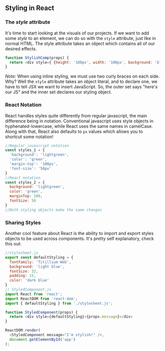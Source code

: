 ## Styling in React

### The _style_ attribute
It's time to start looking at the visuals of our projects. If we want to add some _style_ to an element, we can do so with the `style` attribute, just like in normal HTML. The style attribute takes an object which contains all of our desired effects.
```javascript
function StylishComp(props) {
  return <div style={ {height: '100px', width: '100px', background: 'blue'} }>Tester</div>;
}
```
_Note_: When using inline styling, we must use two curly braces on each side. Why? Well the `style` attribute takes an object literal, and to declare one, we have to tell JSX we want to insert JavaScript. So, the outer set says "here's our JS" and the inner set declares our styling object.

### React Notation
React handles styles quite differently from regular javascript, the main difference being in notation. Conventional javascript uses style objects in hyphenated-lowercase, while React uses the same names in camelCase. Along with that, React also defaults to `px` values which allows you to shortcut some notation!
```javascript
//Regular javascript notation
const styles_1 = {
  'background': 'lightgreen',
  'color': 'green',
  'margin-top': '100px',
  'font-size': '50px'
}
//React notation
const styles_2 = {
  background: 'lightgreen',
  color: 'green',
  marginTop: 100,
  fontSize: 50
}
//Both styling objects make the same changes
```

### Sharing Styles
Another cool feature about React is the ability to import and export styles objects to be used across components. It's pretty self explanatory, check this out:
```javascript
//stylesheet.js
export const defaultStyling = {
  fontFamily: 'Titillium Web',
  background: 'light blue',
  fontSize: 32,
  padding: 15,
  color: 'dark blue'
}
// StyledComponent.js
import React from 'react';
import ReactDOM from 'react-dom';
import { defaultStyling } from './stylesheet.js';

function StyledComponent(props) {
  return <div style={defaultStyling}>{props.message}</div>
}

ReactDOM.render(
  <StyledComponent message="I'm stylish!" />,
  document.getElementById('app')
);
```

